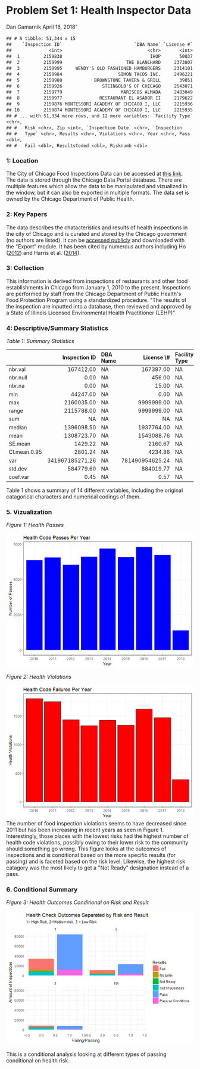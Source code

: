 Problem Set 1: Health Inspector Data
================
Dan Gamarnik
April 16, 2018"

    ## # A tibble: 51,344 x 15
    ##    `Inspection ID`                           `DBA Name` `License #`
    ##              <int>                                <chr>       <int>
    ##  1         2159838                                 IHOP       50037
    ##  2         2159999                        THE BLANCHARD     2373807
    ##  3         2159995     WENDY'S OLD FASHIONED HAMBURGERS     2314101
    ##  4         2159984                     SIMON TACOS INC.     2496221
    ##  5         2159980            BROWNSTONE TAVERN & GRILL       39851
    ##  6         2159926               STEINGOLD'S OF CHICAGO     2543071
    ##  7         2159779                      MARISCOS ALMADA     2483049
    ##  8         2159977              RESTAURANT EL ASADOR II     2179622
    ##  9         2159876 MONTESSORI ACADEMY OF CHICAGO I, LLC     2215936
    ## 10         2159874 MONTESSORI ACADEMY OF CHICAGO I, LLC     2215935
    ## # ... with 51,334 more rows, and 12 more variables: `Facility Type` <chr>,
    ## #   Risk <chr>, Zip <int>, `Inspection Date` <chr>, `Inspection
    ## #   Type` <chr>, Results <chr>, Violations <chr>, Year <chr>, Pass <dbl>,
    ## #   Fail <dbl>, ResultsCoded <dbl>, Risknumb <dbl>

### 1: Location

The City of Chicago Food Inspections Data can be accessed at [this link](https://data.cityofchicago.org/Health-Human-Services/Food-Inspections/4ijn-s7e5/data). The data is stored through the Chicago Data Portal database. There are multiple features which allow the data to be manipulated and vizualized in the window, but it can also be exported in multiple formats. The data set is owned by the Chicago Department of Public Health.

### 2: Key Papers

The data describes the chatacteristics and results of health inspections in the city of Chicago and is curated and stored by the Chicago government (no authors are listed). It can be [accessed publicly](https://data.cityofchicago.org/Health-%20Human-Services/Food-Inspections/4ijn-s7e5/data) and downloaded with the "Export" module. It has been cited by numerous authors including Ho ([2012](http://www.jstor.org/stable/23528234)) and Harris et al. ([2014](https://www.cdc.gov/mmwr/preview/mmwrhtml/mm6332a1.htm)).

### 3: Collection

This information is derived from inspections of restaurants and other food establishments in Chicago from January 1, 2010 to the present. Inspections are performed by staff from the Chicago Department of Public Health's Food Protection Program using a standardized procedure. "The results of the inspection are inputted into a database, then reviewed and approved by a State of Illinois Licensed Environmental Health Practitioner (LEHP)"

### 4: Descriptive/Summary Statistics

*Table 1: Summary Statistics*

<table class="table table-striped" style="width: auto !important; ">
<thead>
<tr>
<th style="text-align:left;">
</th>
<th style="text-align:right;">
Inspection ID
</th>
<th style="text-align:left;">
DBA Name
</th>
<th style="text-align:right;">
License \#
</th>
<th style="text-align:left;">
Facility Type
</th>
<th style="text-align:left;">
Risk
</th>
<th style="text-align:right;">
Zip
</th>
<th style="text-align:left;">
Inspection Date
</th>
<th style="text-align:left;">
Inspection Type
</th>
<th style="text-align:left;">
Results
</th>
<th style="text-align:left;">
Violations
</th>
<th style="text-align:left;">
Year
</th>
<th style="text-align:right;">
Pass
</th>
<th style="text-align:right;">
Fail
</th>
<th style="text-align:right;">
ResultsCoded
</th>
<th style="text-align:right;">
Risknumb
</th>
</tr>
</thead>
<tbody>
<tr>
<td style="text-align:left;">
nbr.val
</td>
<td style="text-align:right;">
167412.00
</td>
<td style="text-align:left;">
NA
</td>
<td style="text-align:right;">
167397.00
</td>
<td style="text-align:left;">
NA
</td>
<td style="text-align:left;">
NA
</td>
<td style="text-align:right;">
167340.00
</td>
<td style="text-align:left;">
NA
</td>
<td style="text-align:left;">
NA
</td>
<td style="text-align:left;">
NA
</td>
<td style="text-align:left;">
NA
</td>
<td style="text-align:left;">
NA
</td>
<td style="text-align:right;">
167351.00
</td>
<td style="text-align:right;">
167351.00
</td>
<td style="text-align:right;">
167351.00
</td>
<td style="text-align:right;">
167324.00
</td>
</tr>
<tr>
<td style="text-align:left;">
nbr.null
</td>
<td style="text-align:right;">
0.00
</td>
<td style="text-align:left;">
NA
</td>
<td style="text-align:right;">
456.00
</td>
<td style="text-align:left;">
NA
</td>
<td style="text-align:left;">
NA
</td>
<td style="text-align:right;">
0.00
</td>
<td style="text-align:left;">
NA
</td>
<td style="text-align:left;">
NA
</td>
<td style="text-align:left;">
NA
</td>
<td style="text-align:left;">
NA
</td>
<td style="text-align:left;">
NA
</td>
<td style="text-align:right;">
53415.00
</td>
<td style="text-align:right;">
134910.00
</td>
<td style="text-align:right;">
0.00
</td>
<td style="text-align:right;">
0.00
</td>
</tr>
<tr>
<td style="text-align:left;">
nbr.na
</td>
<td style="text-align:right;">
0.00
</td>
<td style="text-align:left;">
NA
</td>
<td style="text-align:right;">
15.00
</td>
<td style="text-align:left;">
NA
</td>
<td style="text-align:left;">
NA
</td>
<td style="text-align:right;">
72.00
</td>
<td style="text-align:left;">
NA
</td>
<td style="text-align:left;">
NA
</td>
<td style="text-align:left;">
NA
</td>
<td style="text-align:left;">
NA
</td>
<td style="text-align:left;">
NA
</td>
<td style="text-align:right;">
61.00
</td>
<td style="text-align:right;">
61.00
</td>
<td style="text-align:right;">
61.00
</td>
<td style="text-align:right;">
88.00
</td>
</tr>
<tr>
<td style="text-align:left;">
min
</td>
<td style="text-align:right;">
44247.00
</td>
<td style="text-align:left;">
NA
</td>
<td style="text-align:right;">
0.00
</td>
<td style="text-align:left;">
NA
</td>
<td style="text-align:left;">
NA
</td>
<td style="text-align:right;">
60007.00
</td>
<td style="text-align:left;">
NA
</td>
<td style="text-align:left;">
NA
</td>
<td style="text-align:left;">
NA
</td>
<td style="text-align:left;">
NA
</td>
<td style="text-align:left;">
NA
</td>
<td style="text-align:right;">
0.00
</td>
<td style="text-align:right;">
0.00
</td>
<td style="text-align:right;">
1.00
</td>
<td style="text-align:right;">
1.00
</td>
</tr>
<tr>
<td style="text-align:left;">
max
</td>
<td style="text-align:right;">
2160035.00
</td>
<td style="text-align:left;">
NA
</td>
<td style="text-align:right;">
9999999.00
</td>
<td style="text-align:left;">
NA
</td>
<td style="text-align:left;">
NA
</td>
<td style="text-align:right;">
60827.00
</td>
<td style="text-align:left;">
NA
</td>
<td style="text-align:left;">
NA
</td>
<td style="text-align:left;">
NA
</td>
<td style="text-align:left;">
NA
</td>
<td style="text-align:left;">
NA
</td>
<td style="text-align:right;">
1.00
</td>
<td style="text-align:right;">
1.00
</td>
<td style="text-align:right;">
6.00
</td>
<td style="text-align:right;">
3.00
</td>
</tr>
<tr>
<td style="text-align:left;">
range
</td>
<td style="text-align:right;">
2115788.00
</td>
<td style="text-align:left;">
NA
</td>
<td style="text-align:right;">
9999999.00
</td>
<td style="text-align:left;">
NA
</td>
<td style="text-align:left;">
NA
</td>
<td style="text-align:right;">
820.00
</td>
<td style="text-align:left;">
NA
</td>
<td style="text-align:left;">
NA
</td>
<td style="text-align:left;">
NA
</td>
<td style="text-align:left;">
NA
</td>
<td style="text-align:left;">
NA
</td>
<td style="text-align:right;">
1.00
</td>
<td style="text-align:right;">
1.00
</td>
<td style="text-align:right;">
5.00
</td>
<td style="text-align:right;">
2.00
</td>
</tr>
<tr>
<td style="text-align:left;">
sum
</td>
<td style="text-align:right;">
NA
</td>
<td style="text-align:left;">
NA
</td>
<td style="text-align:right;">
NA
</td>
<td style="text-align:left;">
NA
</td>
<td style="text-align:left;">
NA
</td>
<td style="text-align:right;">
NA
</td>
<td style="text-align:left;">
NA
</td>
<td style="text-align:left;">
NA
</td>
<td style="text-align:left;">
NA
</td>
<td style="text-align:left;">
NA
</td>
<td style="text-align:left;">
NA
</td>
<td style="text-align:right;">
113936.00
</td>
<td style="text-align:right;">
32441.00
</td>
<td style="text-align:right;">
404492.00
</td>
<td style="text-align:right;">
232661.00
</td>
</tr>
<tr>
<td style="text-align:left;">
median
</td>
<td style="text-align:right;">
1396098.50
</td>
<td style="text-align:left;">
NA
</td>
<td style="text-align:right;">
1937764.00
</td>
<td style="text-align:left;">
NA
</td>
<td style="text-align:left;">
NA
</td>
<td style="text-align:right;">
60625.00
</td>
<td style="text-align:left;">
NA
</td>
<td style="text-align:left;">
NA
</td>
<td style="text-align:left;">
NA
</td>
<td style="text-align:left;">
NA
</td>
<td style="text-align:left;">
NA
</td>
<td style="text-align:right;">
1.00
</td>
<td style="text-align:right;">
0.00
</td>
<td style="text-align:right;">
1.00
</td>
<td style="text-align:right;">
1.00
</td>
</tr>
<tr>
<td style="text-align:left;">
mean
</td>
<td style="text-align:right;">
1308723.70
</td>
<td style="text-align:left;">
NA
</td>
<td style="text-align:right;">
1543088.76
</td>
<td style="text-align:left;">
NA
</td>
<td style="text-align:left;">
NA
</td>
<td style="text-align:right;">
60629.06
</td>
<td style="text-align:left;">
NA
</td>
<td style="text-align:left;">
NA
</td>
<td style="text-align:left;">
NA
</td>
<td style="text-align:left;">
NA
</td>
<td style="text-align:left;">
NA
</td>
<td style="text-align:right;">
0.68
</td>
<td style="text-align:right;">
0.19
</td>
<td style="text-align:right;">
2.42
</td>
<td style="text-align:right;">
1.39
</td>
</tr>
<tr>
<td style="text-align:left;">
SE.mean
</td>
<td style="text-align:right;">
1429.22
</td>
<td style="text-align:left;">
NA
</td>
<td style="text-align:right;">
2160.67
</td>
<td style="text-align:left;">
NA
</td>
<td style="text-align:left;">
NA
</td>
<td style="text-align:right;">
0.06
</td>
<td style="text-align:left;">
NA
</td>
<td style="text-align:left;">
NA
</td>
<td style="text-align:left;">
NA
</td>
<td style="text-align:left;">
NA
</td>
<td style="text-align:left;">
NA
</td>
<td style="text-align:right;">
0.00
</td>
<td style="text-align:right;">
0.00
</td>
<td style="text-align:right;">
0.00
</td>
<td style="text-align:right;">
0.00
</td>
</tr>
<tr>
<td style="text-align:left;">
CI.mean.0.95
</td>
<td style="text-align:right;">
2801.24
</td>
<td style="text-align:left;">
NA
</td>
<td style="text-align:right;">
4234.86
</td>
<td style="text-align:left;">
NA
</td>
<td style="text-align:left;">
NA
</td>
<td style="text-align:right;">
0.11
</td>
<td style="text-align:left;">
NA
</td>
<td style="text-align:left;">
NA
</td>
<td style="text-align:left;">
NA
</td>
<td style="text-align:left;">
NA
</td>
<td style="text-align:left;">
NA
</td>
<td style="text-align:right;">
0.00
</td>
<td style="text-align:right;">
0.00
</td>
<td style="text-align:right;">
0.01
</td>
<td style="text-align:right;">
0.00
</td>
</tr>
<tr>
<td style="text-align:left;">
var
</td>
<td style="text-align:right;">
341967185271.26
</td>
<td style="text-align:left;">
NA
</td>
<td style="text-align:right;">
781490954625.24
</td>
<td style="text-align:left;">
NA
</td>
<td style="text-align:left;">
NA
</td>
<td style="text-align:right;">
506.41
</td>
<td style="text-align:left;">
NA
</td>
<td style="text-align:left;">
NA
</td>
<td style="text-align:left;">
NA
</td>
<td style="text-align:left;">
NA
</td>
<td style="text-align:left;">
NA
</td>
<td style="text-align:right;">
0.22
</td>
<td style="text-align:right;">
0.16
</td>
<td style="text-align:right;">
3.96
</td>
<td style="text-align:right;">
0.42
</td>
</tr>
<tr>
<td style="text-align:left;">
std.dev
</td>
<td style="text-align:right;">
584779.60
</td>
<td style="text-align:left;">
NA
</td>
<td style="text-align:right;">
884019.77
</td>
<td style="text-align:left;">
NA
</td>
<td style="text-align:left;">
NA
</td>
<td style="text-align:right;">
22.50
</td>
<td style="text-align:left;">
NA
</td>
<td style="text-align:left;">
NA
</td>
<td style="text-align:left;">
NA
</td>
<td style="text-align:left;">
NA
</td>
<td style="text-align:left;">
NA
</td>
<td style="text-align:right;">
0.47
</td>
<td style="text-align:right;">
0.40
</td>
<td style="text-align:right;">
1.99
</td>
<td style="text-align:right;">
0.65
</td>
</tr>
<tr>
<td style="text-align:left;">
coef.var
</td>
<td style="text-align:right;">
0.45
</td>
<td style="text-align:left;">
NA
</td>
<td style="text-align:right;">
0.57
</td>
<td style="text-align:left;">
NA
</td>
<td style="text-align:left;">
NA
</td>
<td style="text-align:right;">
0.00
</td>
<td style="text-align:left;">
NA
</td>
<td style="text-align:left;">
NA
</td>
<td style="text-align:left;">
NA
</td>
<td style="text-align:left;">
NA
</td>
<td style="text-align:left;">
NA
</td>
<td style="text-align:right;">
0.68
</td>
<td style="text-align:right;">
2.04
</td>
<td style="text-align:right;">
0.82
</td>
<td style="text-align:right;">
0.47
</td>
</tr>
</tbody>
</table>
Table 1 shows a summary of 14 different variables, including the original catagorical characters and numerical codings of them.

### 5. Vizualization

*Figure 1: Health Passes*

![](PS1_P1_Gamarnik_files/figure-markdown_github-ascii_identifiers/data1-1.png)

*Figure 2: Health Violations*

![](PS1_P1_Gamarnik_files/figure-markdown_github-ascii_identifiers/data12-1.png) The number of food inspection violations seems to have decreased since 2011 but has been increasing in recent years as seen in Figure 1. Interestingly, those places with the lowest risks had the highest number of health code violations, possibly owing to their lower risk to the community should something go wrong. This figure looks at the outcomes of inspections and is conditional based on the more specific results (for passing) and is faceted based on the risk level. Likewise, the highest risk catagory was the most likely to get a "Not Ready" designation instead of a pass.

### 6. Conditional Summary

*Figure 3: Health Outcomes Conditional on Risk and Result*

![](PS1_P1_Gamarnik_files/figure-markdown_github-ascii_identifiers/cond-1.png)

This is a conditional analysis looking at different types of passing conditional on health risk.
